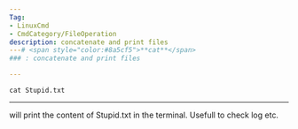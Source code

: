 ```yaml
---
Tag:
- LinuxCmd 
- CmdCategory/FileOperation
description: concatenate and print files
---# <span style="color:#8a5cf5">**cat**</span>
### : concatenate and print files

---
```

```
cat Stupid.txt
```
---
will print the content of Stupid.txt in the terminal. Usefull to check log etc.